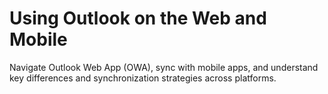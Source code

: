 # Using Outlook on the Web and Mobile

Navigate Outlook Web App (OWA), sync with mobile apps, and understand key differences and synchronization strategies across platforms.